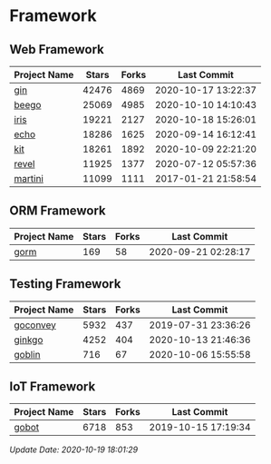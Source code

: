 # Framework

## Web Framework

| Project Name | Stars | Forks | Last Commit |
| ------------ | ----- | ----- | ----------- |
| [gin](https://github.com/gin-gonic/gin) | 42476 | 4869 | 2020-10-17 13:22:37 |
| [beego](https://github.com/astaxie/beego) | 25069 | 4985 | 2020-10-10 14:10:43 |
| [iris](https://github.com/kataras/iris) | 19221 | 2127 | 2020-10-18 15:26:01 |
| [echo](https://github.com/labstack/echo) | 18286 | 1625 | 2020-09-14 16:12:41 |
| [kit](https://github.com/go-kit/kit) | 18261 | 1892 | 2020-10-09 22:21:20 |
| [revel](https://github.com/revel/revel) | 11925 | 1377 | 2020-07-12 05:57:36 |
| [martini](https://github.com/go-martini/martini) | 11099 | 1111 | 2017-01-21 21:58:54 |

## ORM Framework

| Project Name | Stars | Forks | Last Commit |
| ------------ | ----- | ----- | ----------- |
| [gorm](https://github.com/jinzhu/gorm) | 169 | 58 | 2020-09-21 02:28:17 |

## Testing Framework

| Project Name | Stars | Forks | Last Commit |
| ------------ | ----- | ----- | ----------- |
| [goconvey](https://github.com/smartystreets/goconvey) | 5932 | 437 | 2019-07-31 23:36:26 |
| [ginkgo](https://github.com/onsi/ginkgo) | 4252 | 404 | 2020-10-13 21:46:36 |
| [goblin](https://github.com/franela/goblin) | 716 | 67 | 2020-10-06 15:55:58 |

## IoT Framework

| Project Name | Stars | Forks | Last Commit |
| ------------ | ----- | ----- | ----------- |
| [gobot](https://github.com/hybridgroup/gobot) | 6718 | 853 | 2019-10-15 17:19:34 |

*Update Date: 2020-10-19 18:01:29*